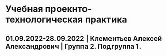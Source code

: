 # Учебная проекнто-технологическая практика
## 01.09.2022-28.09.2022 | Клементьев Алексей Александрович | Группа 2. Подгруппа 1.
